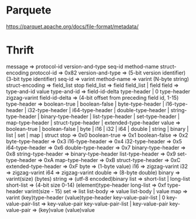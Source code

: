 # Parquete
https://parquet.apache.org/docs/file-format/metadata/

# Thrift
message               => protocol-id version-and-type seq-id method-name struct-encoding 
protocol-id           => 0x82
version-and-type      => (5-bit version identifier) (3-bit type identifier)
seq-id                => varint
method-name           => varint (N-byte string)
struct-encoding       => field_list stop
field_list            => field field_list | field
field                 => type-and-id value
type-and-id           => field-id-delta type-header | 0 type-header zigzag-varint
field-id-delta        => (4-bit offset from preceding field id, 1-15)
type-header           => boolean-true | boolean-false | 
                         byte-type-header | i16-type-header | i32-type-header | i64-type-header | 
                         double-type-header | string-type-header | binary-type-header | 
                         list-type-header | set-type-header | map-type-header | 
                         struct-type-header | 
                         extended-type-header
value                 => boolean-true | boolean-false | byte | i16 | i32 | i64 | double | string | binary | list | set | map | struct
stop                  => 0x0
boolean-true          => 0x1
boolean-false         => 0x2
byte-type-header      => 0x3
i16-type-header       => 0x4
i32-type-header       => 0x5
i64-type-header       => 0x6
double-type-header    => 0x7
binary-type-header    => 0x8
string-type-header    => binary-type-header
list-type-header      => 0x9
set-type-header       => 0xA
map-type-header       => 0xB
struct-type-header    => 0xC
extended-type-header  => 0xF
byte                  => (1-byte value)
i16                   => zigzag-varint
i32                   => zigzag-varint
i64                   => zigzag-varint
double                => (8-byte double)
binary                => varint(size) (bytes)
string                => (utf-8 encoded)binary
list                  => short-list | long-list
short-list            => (4-bit size 0-14) (element)type-header
long-list             => 0xf type-header varint(size - 15)
set                   => list
list-body             => value list-body | value
map                   => varint (key)type-header (value)type-header key-value-pair-list | 0
key-value-pair-list   => key-value-pair key-value-pair-list | key-value-pair
key-value-pair        => (key)value (value)value
